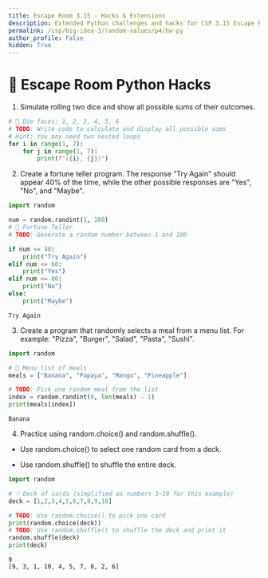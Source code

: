 ```yaml
---
title: Escape Room 3.15 - Hacks & Extensions
description: Extended Python challenges and hacks for CSP 3.15 Escape Room - Random Values
permalink: /csp/big-idea-3/random-values/p4/hw-py
author_profile: False
hidden: True
---
```


# 🚀 Escape Room Python Hacks


1. Simulate rolling two dice and show all possible sums of their outcomes.


```python
# 🎲 Die faces: 1, 2, 3, 4, 5, 6
# TODO: Write code to calculate and display all possible sums
# Hint: You may need two nested loops
for i in range(1, 7):
    for j in range(1, 7):
        print(f"({i}, {j})")

```

2. Create a fortune teller program. The response "Try Again" should appear 40% of the time, while the other possible responses are "Yes", "No", and "Maybe".


```python
import random

num = random.randint(1, 100)
# 🔮 Fortune Teller
# TODO: Generate a random number between 1 and 100

if num <= 40:
    print("Try Again")
elif num <= 60:
    print("Yes")
elif num <= 80:
    print("No")
else:
    print("Maybe")

```

    Try Again


3. Create a program that randomly selects a meal from a menu list. For example: "Pizza", "Burger", "Salad", "Pasta", "Sushi".


```python
import random

# 🍔 Menu list of meals
meals = ["Banana", "Papaya", "Mango", "Pineapple"]

# TODO: Pick one random meal from the list
index = random.randint(0, len(meals) - 1)
print(meals[index])
```

    Banana


4. Practice using random.choice() and random.shuffle().

- Use random.choice() to select one random card from a deck.

- Use random.shuffle() to shuffle the entire deck.


```python
import random

# 🃏 Deck of cards (simplified as numbers 1–10 for this example)
deck = [1,2,3,4,5,6,7,8,9,10]

# TODO: Use random.choice() to pick one card
print(random.choice(deck))
# TODO: Use random.shuffle() to shuffle the deck and print it
random.shuffle(deck)
print(deck)
```

    9
    [9, 3, 1, 10, 4, 5, 7, 8, 2, 6]

